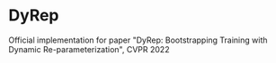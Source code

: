# DyRep
Official implementation for paper "DyRep: Bootstrapping Training with Dynamic Re-parameterization", CVPR 2022
